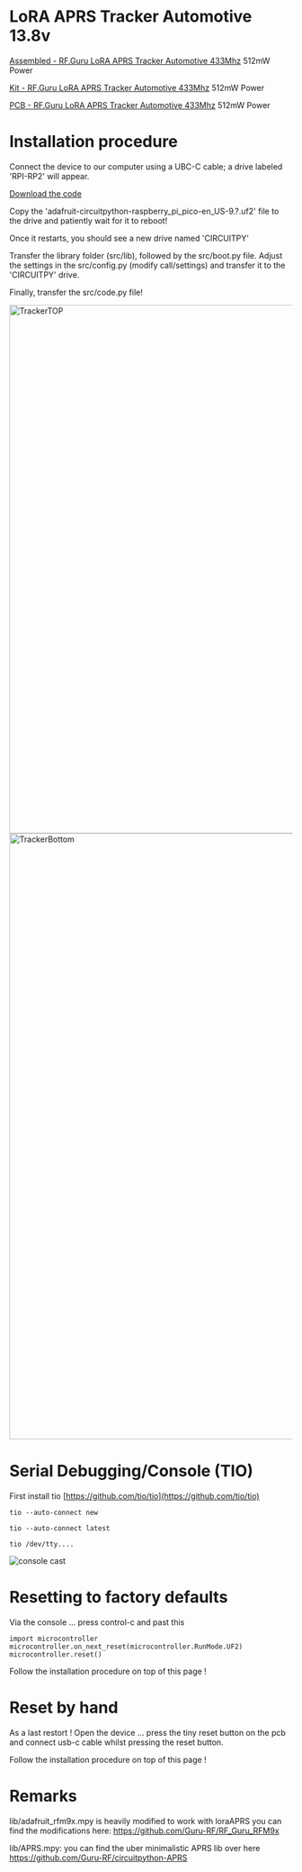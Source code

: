 # LoRA APRS Tracker Automotive 13.8v

[Assembled - RF.Guru LoRA APRS Tracker Automotive 433Mhz](https://shop.rf.guru/products/2023-pa-521) 512mW Power

[Kit - RF.Guru LoRA APRS Tracker Automotive 433Mhz](https://shop.rf.guru/products/2023-k-521) 512mW Power

[PCB - RF.Guru LoRA APRS Tracker Automotive 433Mhz](https://shop.rf.guru/products/2023-p-521) 512mW Power

# Installation procedure #
Connect the device to our computer using a UBC-C cable; a drive labeled 'RPI-RP2' will appear. 

[Download the code](https://github.com/Guru-RF/LoRa433APRSTracker/archive/refs/heads/main.zip)

Copy the 'adafruit-circuitpython-raspberry_pi_pico-en_US-9.?.uf2' file to the drive and patiently wait for it to reboot! 

Once it restarts, you should see a new drive named 'CIRCUITPY' 

Transfer the library folder (src/lib), followed by the src/boot.py file. Adjust the settings in the src/config.py (modify call/settings) and transfer it to the 'CIRCUITPY' drive. 

Finally, transfer the src/code.py file!

<img width="938" alt="TrackerTOP" src="https://github.com/Guru-RF/LoraAPRStracker/assets/1251767/c3a32cc5-92fe-420b-a335-53400f411a51">
<img width="1076" alt="TrackerBottom" src="https://github.com/Guru-RF/LoraAPRStracker/assets/1251767/2ef5376d-9d41-4aac-892e-fea3d2fedd85">

# Serial Debugging/Console (TIO)

First install tio [https://github.com/tio/tio](https://github.com/tio/tio)

```console
tio --auto-connect new
```

```console
tio --auto-connect latest
```

```console
tio /dev/tty....
```

![console cast](https://github.com/Guru-RF/LoRa433APRSTracker/assets/1251767/af0a7d53-4ce5-42ed-8564-f2e9548bac6c)

# Resetting to factory defaults

Via the console ... press control-c and past this

```console
import microcontroller
microcontroller.on_next_reset(microcontroller.RunMode.UF2)
microcontroller.reset()
```

Follow the installation procedure on top of this page !

# Reset by hand

As a last restort !
Open the device ... press the tiny reset button on the pcb and connect usb-c cable whilst pressing the reset button.

Follow the installation procedure on top of this page !

# Remarks

lib/adafruit_rfm9x.mpy is heavily modified to work with loraAPRS
you can find the modifications here:
https://github.com/Guru-RF/RF_Guru_RFM9x

lib/APRS.mpy:
you can find the uber minimalistic APRS lib over here
https://github.com/Guru-RF/circuitpython-APRS

